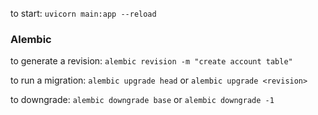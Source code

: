 to start:
`uvicorn main:app --reload`

### Alembic

to generate a revision: `alembic revision -m "create account table"`

to run a migration:
`alembic upgrade head` or `alembic upgrade <revision>`

to downgrade:
`alembic downgrade base` or `alembic downgrade -1`
